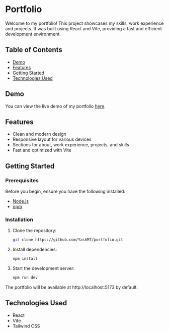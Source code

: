 # Portfolio

Welcome to my portfolio! This project showcases my skills, work experience and projects. It was built using React and Vite, providing a fast and efficient development environment.

## Table of Contents

- [Demo](#demo)
- [Features](#features)
- [Getting Started](#getting-started)
- [Technologies Used](#technologies-used)

## Demo

You can view the live demo of my portfolio [here](https://yashmude-portfolio.onrender.com/).

## Features

- Clean and modern design
- Responsive layout for various devices
- Sections for about, work experience, projects, and skills
- Fast and optimized with Vite

## Getting Started

### Prerequisites

Before you begin, ensure you have the following installed:

- [Node.js](https://nodejs.org/)
- [npm](https://www.npmjs.com/)

### Installation

1. Clone the repository:

   ```bash
   git clone https://github.com/YashM7/portfolio.git

2. Install dependencies:

    ```bash
    npm install

3. Start the development server:

    ```bash
    npm run dev

The portfolio will be available at http://localhost:5173 by default.

## Technologies Used

- React
- Vite
- Tailwind CSS